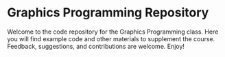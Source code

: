# Graphics Programming Repository

Welcome to the code repository for the Graphics Programming class. Here you will find example code and other materials to supplement the course. Feedback, suggestions, and contributions are welcome. Enjoy!


